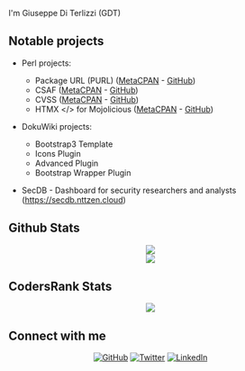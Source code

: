 I'm Giuseppe Di Terlizzi (GDT)

## Notable projects

- Perl projects: 
  - Package URL (PURL) ([MetaCPAN](https://metacpan.org/dist/URI-PackageURL) - [GitHub](https://github.com/giterlizzi/perl-URI-PackageURL))
  - CSAF ([MetaCPAN](https://metacpan.org/dist/CSAF) - [GitHub](https://github.com/giterlizzi/perl-CSAFL))
  - CVSS ([MetaCPAN](https://metacpan.org/dist/CVSS) - [GitHub](https://github.com/giterlizzi/perl-CVSS))
  - HTMX </> for Mojolicious ([MetaCPAN](https://metacpan.org/dist/Mojolicious-Plugin-HTMX) - [GitHub](https://github.com/giterlizzi/perl-Mojolicious-Plugin-HTMX))

- DokuWiki projects:
  - Bootstrap3 Template
  - Icons Plugin
  - Advanced Plugin
  - Bootstrap Wrapper Plugin

- SecDB - Dashboard for security researchers and analysts (https://secdb.nttzen.cloud)

## Github Stats

<p align="center">
  <img valign="top" src="https://github-readme-stats.vercel.app/api?username=giterlizzi&count_private=true&show_icons=true">
  <br>
  <img valign="top" src="https://github-readme-stats.vercel.app/api/top-langs?username=giterlizzi&layout=compact">
</p>

## CodersRank Stats

<p align="center">
  <img valign="top" src="https://cr-skills-chart-widget.azurewebsites.net/api/api?username=giterlizzi">
</p>

## Connect with me

<p align="center">
  <a href="https://github.com/giterlizzi"><img src="https://img.shields.io/github/followers/giterlizzi.svg?style=for-the-badge&logo=github&label=GitHub" alt="GitHub"></a>
  <a href="https://twitter.com/DiTerlizziG"><img src="https://img.shields.io/twitter/follow/DiTerlizziG?label=Twitter&style=for-the-badge&logo=x" alt="Twitter"></a>
  <a href="https://www.linkedin.com/in/diterlizzigiuseppe"><img src="https://img.shields.io/badge/linkedin-%231E77B5.svg?&style=for-the-badge&logo=linkedin&logoColor=white" alt="LinkedIn"></a>
</p>
